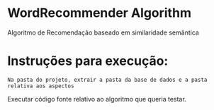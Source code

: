 # WordRecommender Algorithm

Algoritmo de Recomendação baseado em similaridade semântica
	
# Instruções para execução:
	Na pasta do projeto, extrair a pasta da base de dados e a pasta relativa aos aspectos
  Executar código fonte relativo ao algoritmo que queria testar.
  
	
